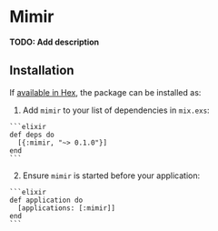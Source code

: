 # Mimir

**TODO: Add description**

## Installation

If [available in Hex](https://hex.pm/docs/publish), the package can be installed as:

  1. Add `mimir` to your list of dependencies in `mix.exs`:

    ```elixir
    def deps do
      [{:mimir, "~> 0.1.0"}]
    end
    ```

  2. Ensure `mimir` is started before your application:

    ```elixir
    def application do
      [applications: [:mimir]]
    end
    ```

